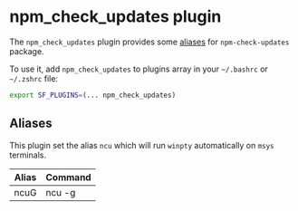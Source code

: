 # npm_check_updates plugin

The `npm_check_updates` plugin provides some [aliases](#aliases) for `npm-check-updates` package.

To use it, add `npm_check_updates` to plugins array in your `~/.bashrc` or `~/.zshrc` file:

```sh
export SF_PLUGINS=(... npm_check_updates)
```

## Aliases

This plugin set the alias `ncu` which will run `winpty` automatically on `msys` terminals.

| Alias | Command |
| ----- | ------- |
| ncuG  | ncu -g  |

